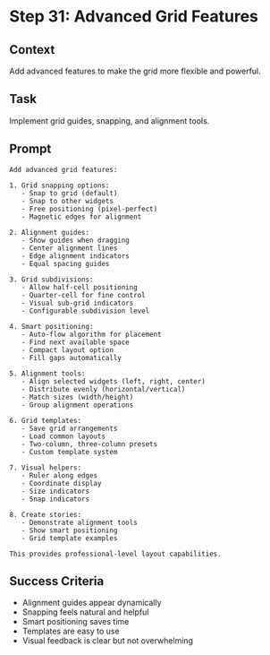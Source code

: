 # Step 31: Advanced Grid Features

## Context
Add advanced features to make the grid more flexible and powerful.

## Task
Implement grid guides, snapping, and alignment tools.

## Prompt
```text
Add advanced grid features:

1. Grid snapping options:
   - Snap to grid (default)
   - Snap to other widgets
   - Free positioning (pixel-perfect)
   - Magnetic edges for alignment

2. Alignment guides:
   - Show guides when dragging
   - Center alignment lines
   - Edge alignment indicators
   - Equal spacing guides

3. Grid subdivisions:
   - Allow half-cell positioning
   - Quarter-cell for fine control
   - Visual sub-grid indicators
   - Configurable subdivision level

4. Smart positioning:
   - Auto-flow algorithm for placement
   - Find next available space
   - Compact layout option
   - Fill gaps automatically

5. Alignment tools:
   - Align selected widgets (left, right, center)
   - Distribute evenly (horizontal/vertical)
   - Match sizes (width/height)
   - Group alignment operations

6. Grid templates:
   - Save grid arrangements
   - Load common layouts
   - Two-column, three-column presets
   - Custom template system

7. Visual helpers:
   - Ruler along edges
   - Coordinate display
   - Size indicators
   - Snap indicators

8. Create stories:
   - Demonstrate alignment tools
   - Show smart positioning
   - Grid template examples

This provides professional-level layout capabilities.
```

## Success Criteria
- Alignment guides appear dynamically
- Snapping feels natural and helpful
- Smart positioning saves time
- Templates are easy to use
- Visual feedback is clear but not overwhelming